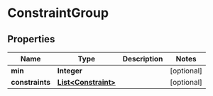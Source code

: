 

# ConstraintGroup

## Properties

Name | Type | Description | Notes
------------ | ------------- | ------------- | -------------
**min** | **Integer** |  |  [optional]
**constraints** | [**List&lt;Constraint&gt;**](Constraint.md) |  |  [optional]




